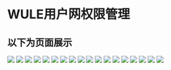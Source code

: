 # WULE用户网权限管理
## 以下为页面展示
![](https://github.com/365318663/wule-network-user-rights-management/blob/master/%E5%9B%BE%E7%89%87%E5%B1%95%E7%A4%BA/%E5%B1%95%E7%A4%BA1.png)
![](https://github.com/365318663/wule-network-user-rights-management/blob/master/%E5%9B%BE%E7%89%87%E5%B1%95%E7%A4%BA/%E5%B1%95%E7%A4%BA2.png)
![](https://github.com/365318663/wule-network-user-rights-management/blob/master/%E5%9B%BE%E7%89%87%E5%B1%95%E7%A4%BA/%E5%B1%95%E7%A4%BA3.png)
![](https://github.com/365318663/wule-network-user-rights-management/blob/master/%E5%9B%BE%E7%89%87%E5%B1%95%E7%A4%BA/%E5%B1%95%E7%A4%BA3-2.png)
![](https://github.com/365318663/wule-network-user-rights-management/blob/master/%E5%9B%BE%E7%89%87%E5%B1%95%E7%A4%BA/%E5%B1%95%E7%A4%BA4.png)
![](https://github.com/365318663/wule-network-user-rights-management/blob/master/%E5%9B%BE%E7%89%87%E5%B1%95%E7%A4%BA/%E5%B1%95%E7%A4%BA5.png)
![](https://github.com/365318663/wule-network-user-rights-management/blob/master/%E5%9B%BE%E7%89%87%E5%B1%95%E7%A4%BA/%E5%B1%95%E7%A4%BA6.png)
![](https://github.com/365318663/wule-network-user-rights-management/blob/master/%E5%9B%BE%E7%89%87%E5%B1%95%E7%A4%BA/%E5%B1%95%E7%A4%BA7.png)
![](https://github.com/365318663/wule-network-user-rights-management/blob/master/%E5%9B%BE%E7%89%87%E5%B1%95%E7%A4%BA/%E5%B1%95%E7%A4%BA8.png)
![](https://github.com/365318663/wule-network-user-rights-management/blob/master/%E5%9B%BE%E7%89%87%E5%B1%95%E7%A4%BA/%E5%B1%95%E7%A4%BA9.png)
![](https://github.com/365318663/wule-network-user-rights-management/blob/master/%E5%9B%BE%E7%89%87%E5%B1%95%E7%A4%BA/%E5%B1%95%E7%A4%BA10.png)
![](https://github.com/365318663/wule-network-user-rights-management/blob/master/%E5%9B%BE%E7%89%87%E5%B1%95%E7%A4%BA/%E5%B1%95%E7%A4%BA11.png)
![](https://github.com/365318663/wule-network-user-rights-management/blob/master/%E5%9B%BE%E7%89%87%E5%B1%95%E7%A4%BA/%E5%B1%95%E7%A4%BA12.png)
![](https://github.com/365318663/wule-network-user-rights-management/blob/master/%E5%9B%BE%E7%89%87%E5%B1%95%E7%A4%BA/%E5%B1%95%E7%A4%BA13.png)
![](https://github.com/365318663/wule-network-user-rights-management/blob/master/%E5%9B%BE%E7%89%87%E5%B1%95%E7%A4%BA/%E5%B1%95%E7%A4%BA14.png)
![](https://github.com/365318663/wule-network-user-rights-management/blob/master/%E5%9B%BE%E7%89%87%E5%B1%95%E7%A4%BA/%E5%B1%95%E7%A4%BA15.png)
![](https://github.com/365318663/wule-network-user-rights-management/blob/master/%E5%9B%BE%E7%89%87%E5%B1%95%E7%A4%BA/%E5%B1%95%E7%A4%BA16.png)
![](https://github.com/365318663/wule-network-user-rights-management/blob/master/%E5%9B%BE%E7%89%87%E5%B1%95%E7%A4%BA/%E5%B1%95%E7%A4%BA17.png)

